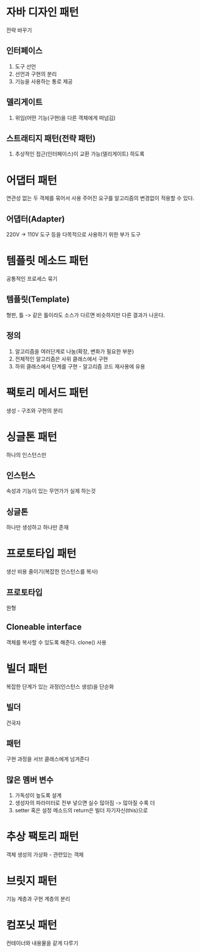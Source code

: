 # 자바 디자인 패턴
전략 바꾸기

## 인터페이스
1. 도구 선언
1. 선언과 구현의 분리
1. 기능을 사용하는 통로 제공

## 델리게이트
1. 위임(어떤 기능(구현)을 다른 객체에게 떠넘김)

## 스트래티지 패턴(전략 패턴)
1. 추상적인 접근(인터페이스)이 교환 가능(델리게이트) 하도록


# 어댑터 패턴
연관성 없는 두 객체를 묶어서 사용
주어진 요구를 알고리즘의 변경없이 적용할 수 있다.

## 어댑터(Adapter)
220V -> 110V
도구 등을 다목적으로 사용하기 위한 부가 도구


# 템플릿 메소드 패턴
공통적인 프로세스 묶기

## 템플릿(Template)
형판, 틀 -> 같은 틀이라도 소스가 다르면 비슷하지만 다른 결과가 나온다.

## 정의
1. 알고리즘을 여러단계로 나눔(확장, 변화가 필요한 부분)
1. 전체적인 알고리즘은 사위 클래스에서 구현
1. 하위 클래스에서 단계를 구현 - 알고리즘 코드 재사용에 유용


# 팩토리 메서드 패턴
생성 - 구조와 구현의 분리


# 싱글톤 패턴
하나의 인스턴스만

## 인스턴스
속성과 기능이 있는 무언가가 실제 하는것

## 싱글톤
하나만 생성하고 하나만 존재


# 프로토타입 패턴
생산 비용 줄이기(복잡한 인스턴스를 복사)

## 프로토타입
원형

## Cloneable interface
객체를 복사할 수 있도록 해준다. clone() 사용


# 빌더 패턴
복잡한 단계가 있는 과정(인스턴스 생성)을 단순화

## 빌더
건국자

## 패턴
구현 과정을 서브 클래스에게 넘겨준다

## 많은 멤버 변수
1. 가독성이 높도록 설계
1. 생성자의 파라미터로 전부 넣으면 실수 많아짐 -> 많아질 수록 더
1. setter 혹은 설정 메소드의 return은 빌더 자기자신(this)으로


# 추상 팩토리 패턴
객체 생성의 가상화 - 관련있는 객체


# 브릿지 패턴
기능 계층과 구현 계층의 분리


# 컴포닛 패턴
컨테이너와 내용물을 같게 다루기

